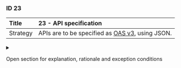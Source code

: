 ### ID 23

| Title    | __23 - API specification__ |
| :----    | :---------- |
| Strategy | APIs are to be specified as [OAS v3](https://spec.openapis.org/#openapi-specification), using JSON. |


<details><summary>

Open section for explanation, rationale and exception conditions 

</summary>

#### Explanation

APIs are to be specified as OpenAPI Specification v3 or higher. Details to be found at the [OpenAPI initiative](https://www.openapis.org/) and [https://spec.openapis.org/#openapi-specification] for all specification versions. 
 
We use the JSON format, as we do not support the YAML format. This is conform ASNO API-16 [\[2\]](../references.html).

#### Rationale

By agreeing on a single specification format (JSON) in accordance with the OAS standard, coordination and collaboration between providers and consumers is simplified and improved. The process that providers publish APIs in JSON format in accordance with OAS3 leads to predictability, improved interoperability and contributes to a higher developer experience for consumers.

#### Exceptions


</details>

